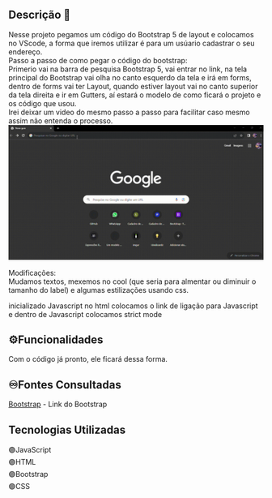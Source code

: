 ## Descrição 📝
Nesse projeto pegamos um código do Bootstrap 5 de layout e colocamos no VScode, a forma que iremos utilizar é para um usúario cadastrar o seu endereço.  
Passo a passo de como pegar o código do bootstrap:  
Primerio vai na barra de pesquisa Bootstrap 5, vai entrar no link, na tela principal do Bootstrap vai olha no canto esquerdo da tela e irá em forms, dentro de forms vai ter Layout, quando estiver layout vai no canto superior da tela direita e ir em Gutters, aí estará o modelo de como ficará o projeto e os código que usou.  
Irei deixar um video do mesmo passo a passo para facilitar caso mesmo assim não entenda o processo.  
![image info](_img/video-demonstrativo.gif)   

Modificações:  
Mudamos textos, mexemos no cool (que seria para almentar ou diminuir o tamanho do label) e algumas estilizações usando css.

inicializado Javascript
no html colocamos o link de ligação para Javascript
e dentro de Javascript colocamos strict mode

## ⚙️Funcionalidades 
Com o código já pronto, ele ficará dessa forma.

## ♾️Fontes Consultadas
[Bootstrap](https://getbootstrap.com/docs/5.0/getting-started/introduction/) - Link do Bootstrap  

## Tecnologias Utilizadas
🟣JavaScript  
🟣HTML  
🟣Bootstrap  
🟣CSS  
